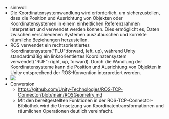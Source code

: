 - sinnvoll 
- Die Koordinatensystemwandlung wird erforderlich, um sicherzustellen, dass die Position und Ausrichtung von Objekten oder Koordinatensystemen in einem einheitlichen Referenzrahmen interpretiert und verwendet werden können. Dies ermöglicht es, Daten zwischen verschiedenen Systemen auszutauschen und korrekte räumliche Beziehungen herzustellen.
- ROS verwendet ein rechtsorientiertes Koordinatensystem("FLU":forward, left, up), während Unity standardmäßig ein linksorientiertes Koordinatensystem verwendet("RUF": right, up, forward). Durch die Wandlung der Koordinatensysteme kann die Position und Ausrichtung von Objekten in Unity entsprechend der ROS-Konvention interpretiert werden. 
- ![](https://github.com/siemens/ros-sharp/wiki/img/Dev_ROS_Unity_Coordinate_Systems.PNG) 
- Conversion
	- https://github.com/Unity-Technologies/ROS-TCP-Connector/blob/main/ROSGeometry.md 
	- Mit den bereitgestellten Funktionen in der ROS-TCP-Connector-Bibliothek wird die Umsetzung von Koordinatentransformationen und räumlichen Operationen deutlich vereinfacht. 